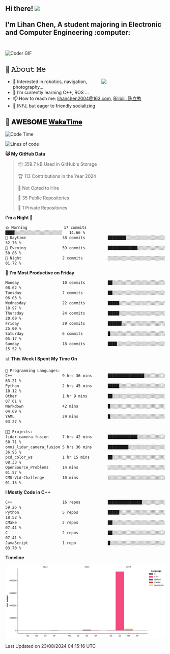 <h2 align="left">
 <abc>
  <br>Hi there! <img src="https://user-images.githubusercontent.com/42378118/110234147-e3259600-7f4e-11eb-95be-0c4047144dea.gif" width="30"><br>
  <br> I'm Lihan Chen, A student majoring in Electronic and Computer Engineering :computer:<br>
  <br>
 </abc>
</h2>

<img align="center" src="https://media.giphy.com/media/SWoSkN6DxTszqIKEqv/giphy.gif" alt="Coder GIF" width="500">

## :book: 𝙰𝚋𝚘𝚞𝚝 𝙼𝚎

<img align="right" width="40%" src="https://github-readme-stats.vercel.app/api?username=LihanChen2004&show_icons=true&icon_color=CE1D2D&text_color=718096&bg_color=ffffff&hide_title=true" />

- 🌟 Interested in robotics, navigation, photography...
- 🌱 I’m currently learning C++, ROS ... 
- 📫 How to reach me: lihanchen2004@163.com, [Bilibili: 陈立憨](https://space.bilibili.com/170786212)
- 👯 INFJ, but eager to friendly socializing

## 📜 𝐀𝐖𝐄𝐒𝐎𝐌𝐄 [𝐖𝐚𝐤𝐚𝐓𝐢𝐦𝐞](https://github.com/anmol098/waka-readme-stats)

<!--START_SECTION:waka-->
![Code Time](http://img.shields.io/badge/Code%20Time-61%20hrs%2013%20mins-blue)

![Lines of code](https://img.shields.io/badge/From%20Hello%20World%20I%27ve%20Written-983.8%20thousand%20lines%20of%20code-blue)

**🐱 My GitHub Data** 

> 📦 359.7 kB Used in GitHub's Storage 
 > 
> 🏆 113 Contributions in the Year 2024
 > 
> 🚫 Not Opted to Hire
 > 
> 📜 35 Public Repositories 
 > 
> 🔑 1 Private Repositories 
 > 
**I'm a Night 🦉** 

```text
🌞 Morning                17 commits          ████░░░░░░░░░░░░░░░░░░░░░   14.66 % 
🌆 Daytime                38 commits          ████████░░░░░░░░░░░░░░░░░   32.76 % 
🌃 Evening                59 commits          █████████████░░░░░░░░░░░░   50.86 % 
🌙 Night                  2 commits           ░░░░░░░░░░░░░░░░░░░░░░░░░   01.72 % 
```
📅 **I'm Most Productive on Friday** 

```text
Monday                   10 commits          ██░░░░░░░░░░░░░░░░░░░░░░░   08.62 % 
Tuesday                  7 commits           ██░░░░░░░░░░░░░░░░░░░░░░░   06.03 % 
Wednesday                22 commits          █████░░░░░░░░░░░░░░░░░░░░   18.97 % 
Thursday                 24 commits          █████░░░░░░░░░░░░░░░░░░░░   20.69 % 
Friday                   29 commits          ██████░░░░░░░░░░░░░░░░░░░   25.00 % 
Saturday                 6 commits           █░░░░░░░░░░░░░░░░░░░░░░░░   05.17 % 
Sunday                   18 commits          ████░░░░░░░░░░░░░░░░░░░░░   15.52 % 
```


📊 **This Week I Spent My Time On** 

```text
💬 Programming Languages: 
C++                      9 hrs 36 mins       ████████████████░░░░░░░░░   63.21 % 
Python                   2 hrs 45 mins       █████░░░░░░░░░░░░░░░░░░░░   18.12 % 
Other                    1 hr 9 mins         ██░░░░░░░░░░░░░░░░░░░░░░░   07.61 % 
Markdown                 42 mins             █░░░░░░░░░░░░░░░░░░░░░░░░   04.69 % 
YAML                     29 mins             █░░░░░░░░░░░░░░░░░░░░░░░░   03.27 % 

🐱‍💻 Projects: 
lidar-camera-fusion      7 hrs 42 mins       █████████████░░░░░░░░░░░░   50.71 % 
omni_lidar_camera_fusion 5 hrs 36 mins       █████████░░░░░░░░░░░░░░░░   36.95 % 
pcd_color_ws             1 hr 15 mins        ██░░░░░░░░░░░░░░░░░░░░░░░   08.33 % 
OpenSource_Problems      14 mins             ░░░░░░░░░░░░░░░░░░░░░░░░░   01.57 % 
CMU-VLA-Challenge        10 mins             ░░░░░░░░░░░░░░░░░░░░░░░░░   01.13 % 
```

**I Mostly Code in C++** 

```text
C++                      16 repos            ███████████████░░░░░░░░░░   59.26 % 
Python                   5 repos             █████░░░░░░░░░░░░░░░░░░░░   18.52 % 
CMake                    2 repos             ██░░░░░░░░░░░░░░░░░░░░░░░   07.41 % 
C                        2 repos             ██░░░░░░░░░░░░░░░░░░░░░░░   07.41 % 
JavaScript               1 repo              █░░░░░░░░░░░░░░░░░░░░░░░░   03.70 % 
```



**Timeline**

![Lines of Code chart](https://raw.githubusercontent.com/LihanChen2004/LihanChen2004/main/assets/bar_graph.png)


 Last Updated on 23/08/2024 04:15:16 UTC
<!--END_SECTION:waka-->

<!--
**LihanChen2004/LihanChen2004** is a ✨ _special_ ✨ repository because its `README.md` (this file) appears on your GitHub profile.

Here are some ideas to get you started:

- 🔭 I’m currently working on ...
- 🌱 I’m currently learning ...
- 👯 I’m looking to collaborate on ...
- 🤔 I’m looking for help with ...
- 💬 Ask me about ...
- 📫 How to reach me: ...
- 😄 Pronouns: ...
- ⚡ Fun fact: ...
-->
